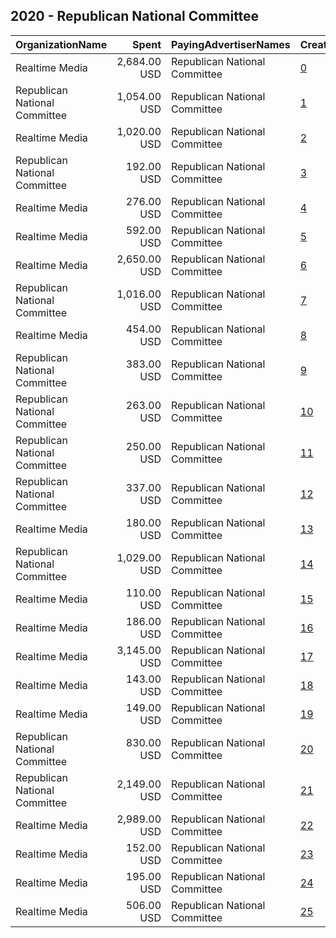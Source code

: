 ## 2020 - Republican National Committee 
|OrganizationName|Spent|PayingAdvertiserNames|CreativeUrls|Impressions|Genders|AgeBrackets|CountryCodes|BillingAddresses|CandidateBallotInformation|
|:---|---:|:---|:---|---:|:---|:---|:---|:---|:---|
|Realtime Media|2,684.00 USD|Republican National Committee|[0](https://www.snap.com/political-ads/asset/5910c04ed5183757fbea8bb8a8a786ce0d1ec9ae6cbad9048c89d78010703c48?mediaType=mp4)|1,008,556||18+|united states|"P.O. Box 13410,Arlington,22219,US"|Republican National Committee|
|Republican National Committee|1,054.00 USD|Republican National Committee|[1](https://www.snap.com/political-ads/asset/e3d92fe73a92f49104d0e780387e5226be50c029589bc4ddd1b2269216e79327?mediaType=mp4)|140,450||18+|united states|"310 FIRST STREET SE,WASHINGTON,20003,US"||
|Realtime Media|1,020.00 USD|Republican National Committee|[2](https://www.snap.com/political-ads/asset/5910c04ed5183757fbea8bb8a8a786ce0d1ec9ae6cbad9048c89d78010703c48?mediaType=mp4)|337,474||18+|united states|"P.O. Box 13410,Arlington,22219,US"|Republican National Committee|
|Republican National Committee|192.00 USD|Republican National Committee|[3](https://www.snap.com/political-ads/asset/77b3fd70c45ebb002d7a4bd45685f9efaee49464bf4312f45e080eadeaad5fb4?mediaType=mp4)|22,201||18+|united states|"310 FIRST STREET SE,WASHINGTON,20003,US"||
|Realtime Media|276.00 USD|Republican National Committee|[4](https://www.snap.com/political-ads/asset/505e83faf88a8503535828b37710062664712651e9610c17e3fa3af09a963b05?mediaType=mp4)|145,506||18+|united states|"P.O. Box 13410,Arlington,22219,US"|Republican National Committee|
|Realtime Media|592.00 USD|Republican National Committee|[5](https://www.snap.com/political-ads/asset/5910c04ed5183757fbea8bb8a8a786ce0d1ec9ae6cbad9048c89d78010703c48?mediaType=mp4)|179,167||18+|united states|"P.O. Box 13410,Arlington,22219,US"|Republican National Committee|
|Realtime Media|2,650.00 USD|Republican National Committee|[6](https://www.snap.com/political-ads/asset/5910c04ed5183757fbea8bb8a8a786ce0d1ec9ae6cbad9048c89d78010703c48?mediaType=mp4)|878,661||18+|united states|"P.O. Box 13410,Arlington,22219,US"|Republican National Committee|
|Republican National Committee|1,016.00 USD|Republican National Committee|[7](https://www.snap.com/political-ads/asset/1f7fd8ce263ce03075847803015535ee0de708e9b07a029499ef007908d50f24?mediaType=mp4)|166,167||18+|united states|"310 FIRST STREET SE,WASHINGTON,20003,US"||
|Realtime Media|454.00 USD|Republican National Committee|[8](https://www.snap.com/political-ads/asset/5910c04ed5183757fbea8bb8a8a786ce0d1ec9ae6cbad9048c89d78010703c48?mediaType=mp4)|143,183||18+|united states|"P.O. Box 13410,Arlington,22219,US"|Republican National Committee|
|Republican National Committee|383.00 USD|Republican National Committee|[9](https://www.snap.com/political-ads/asset/de2304d181510ff7f51b0078299d5762996cc605766280af3983884d248a3cfb?mediaType=mp4)|45,394||18+|united states|"310 FIRST STREET SE,WASHINGTON,20003,US"||
|Republican National Committee|263.00 USD|Republican National Committee|[10](https://www.snap.com/political-ads/asset/687d7cbaa36c4f7b206c4cd920dc59ad6c267b2de221238e8fbb820c40503067?mediaType=mp4)|33,731||18+|united states|"310 FIRST STREET SE,WASHINGTON,20003,US"||
|Republican National Committee|250.00 USD|Republican National Committee|[11](https://www.snap.com/political-ads/asset/2731c40374f979d695d38a1230fa4ba6888042fa2ca4ece0c6abfc24167cc9d0?mediaType=mp4)|26,810||18+|united states|"310 FIRST STREET SE,WASHINGTON,20003,US"||
|Republican National Committee|337.00 USD|Republican National Committee|[12](https://www.snap.com/political-ads/asset/77b3fd70c45ebb002d7a4bd45685f9efaee49464bf4312f45e080eadeaad5fb4?mediaType=mp4)|40,901||18+|united states|"310 FIRST STREET SE,WASHINGTON,20003,US"||
|Realtime Media|180.00 USD|Republican National Committee|[13](https://www.snap.com/political-ads/asset/bebcdae7bfdc36ab6e06250358c02039d74f94268e9e4b7b26158eec774bc7bc?mediaType=jpg)|77,551||18+|united states|"P.O. Box 13410,Arlington,22219,US"|Republican National Committee|
|Republican National Committee|1,029.00 USD|Republican National Committee|[14](https://www.snap.com/political-ads/asset/2731c40374f979d695d38a1230fa4ba6888042fa2ca4ece0c6abfc24167cc9d0?mediaType=mp4)|108,775||18+|united states|"310 FIRST STREET SE,WASHINGTON,20003,US"||
|Realtime Media|110.00 USD|Republican National Committee|[15](https://www.snap.com/political-ads/asset/bebcdae7bfdc36ab6e06250358c02039d74f94268e9e4b7b26158eec774bc7bc?mediaType=jpg)|56,210||18+|united states|"P.O. Box 13410,Arlington,22219,US"|Republican National Committee|
|Realtime Media|186.00 USD|Republican National Committee|[16](https://www.snap.com/political-ads/asset/bebcdae7bfdc36ab6e06250358c02039d74f94268e9e4b7b26158eec774bc7bc?mediaType=jpg)|65,950||18+|united states|"P.O. Box 13410,Arlington,22219,US"|Republican National Committee|
|Realtime Media|3,145.00 USD|Republican National Committee|[17](https://www.snap.com/political-ads/asset/5910c04ed5183757fbea8bb8a8a786ce0d1ec9ae6cbad9048c89d78010703c48?mediaType=mp4)|1,145,716||18+|united states|"P.O. Box 13410,Arlington,22219,US"|Republican National Committee|
|Realtime Media|143.00 USD|Republican National Committee|[18](https://www.snap.com/political-ads/asset/505e83faf88a8503535828b37710062664712651e9610c17e3fa3af09a963b05?mediaType=mp4)|59,574||18+|united states|"P.O. Box 13410,Arlington,22219,US"|Republican National Committee|
|Realtime Media|149.00 USD|Republican National Committee|[19](https://www.snap.com/political-ads/asset/bebcdae7bfdc36ab6e06250358c02039d74f94268e9e4b7b26158eec774bc7bc?mediaType=jpg)|76,812||18+|united states|"P.O. Box 13410,Arlington,22219,US"|Republican National Committee|
|Republican National Committee|830.00 USD|Republican National Committee|[20](https://www.snap.com/political-ads/asset/e3d92fe73a92f49104d0e780387e5226be50c029589bc4ddd1b2269216e79327?mediaType=mp4)|112,686||18+|united states|"310 FIRST STREET SE,WASHINGTON,20003,US"||
|Republican National Committee|2,149.00 USD|Republican National Committee|[21](https://www.snap.com/political-ads/asset/1f7fd8ce263ce03075847803015535ee0de708e9b07a029499ef007908d50f24?mediaType=mp4)|268,552||18+|united states|"310 FIRST STREET SE,WASHINGTON,20003,US"||
|Realtime Media|2,989.00 USD|Republican National Committee|[22](https://www.snap.com/political-ads/asset/5910c04ed5183757fbea8bb8a8a786ce0d1ec9ae6cbad9048c89d78010703c48?mediaType=mp4)|1,079,594||18+|united states|"P.O. Box 13410,Arlington,22219,US"|Republican National Committee|
|Realtime Media|152.00 USD|Republican National Committee|[23](https://www.snap.com/political-ads/asset/505e83faf88a8503535828b37710062664712651e9610c17e3fa3af09a963b05?mediaType=mp4)|80,870||18+|united states|"P.O. Box 13410,Arlington,22219,US"|Republican National Committee|
|Realtime Media|195.00 USD|Republican National Committee|[24](https://www.snap.com/political-ads/asset/505e83faf88a8503535828b37710062664712651e9610c17e3fa3af09a963b05?mediaType=mp4)|79,510||18+|united states|"P.O. Box 13410,Arlington,22219,US"|Republican National Committee|
|Realtime Media|506.00 USD|Republican National Committee|[25](https://www.snap.com/political-ads/asset/5910c04ed5183757fbea8bb8a8a786ce0d1ec9ae6cbad9048c89d78010703c48?mediaType=mp4)|142,665||18+|united states|"P.O. Box 13410,Arlington,22219,US"|Republican National Committee|
